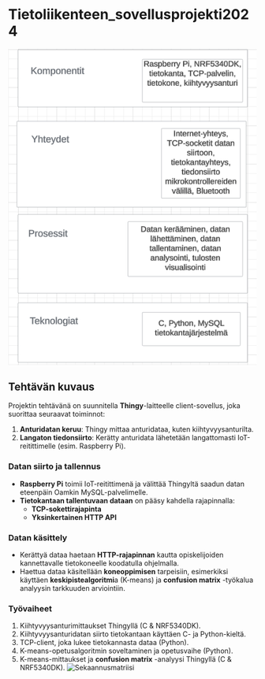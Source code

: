 # Tietoliikenteen_sovellusprojekti2024

![kuva](thumbnail_arkkitehtuurimalli.png)



## Tehtävän kuvaus

Projektin tehtävänä on suunnitella **Thingy**-laitteelle client-sovellus, joka suorittaa seuraavat toiminnot:

1. **Anturidatan keruu**: Thingy mittaa anturidataa, kuten kiihtyvyysanturilta.
2. **Langaton tiedonsiirto**: Kerätty anturidata lähetetään langattomasti IoT-reitittimelle (esim. Raspberry Pi).

### Datan siirto ja tallennus

- **Raspberry Pi** toimii IoT-reitittimenä ja välittää Thingyltä saadun datan eteenpäin Oamkin MySQL-palvelimelle.
- **Tietokantaan tallentuvaan dataan** on pääsy kahdella rajapinnalla:
  - **TCP-sokettirajapinta**
  - **Yksinkertainen HTTP API**

### Datan käsittely

- Kerättyä dataa haetaan **HTTP-rajapinnan** kautta opiskelijoiden kannettavalle tietokoneelle koodatulla ohjelmalla.
- Haettua dataa käsitellään **koneoppimisen** tarpeisiin, esimerkiksi käyttäen **keskipistealgoritmi**a (K-means) ja **confusion matrix** -työkalua analyysin tarkkuuden arviointiin.

### Työvaiheet

1. Kiihtyvyysanturimittaukset Thingyllä (C & NRF5340DK).
2. Kiihtyvyysanturidatan siirto tietokantaan käyttäen C- ja Python-kieltä.
3. TCP-client, joka lukee tietokannasta dataa (Python).
4. K-means-opetusalgoritmin soveltaminen ja opetusvaihe (Python).
5. K-means-mittaukset ja **confusion matrix** -analyysi Thingyllä (C & NRF5340DK).
![Sekaannusmatriisi](https://unioulu-my.sharepoint.com/:i:/g/personal/t3nite00_students_oamk_fi/ETIoHQ18g_5FmAaCFh-nnzABcTtAaCor2zuC3NmY0lqytg?e=dAjc41)
